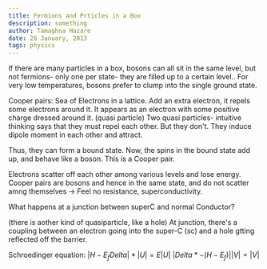 ```yaml
---
title: Fermions and Prticles in a Box
description: something
author: Tamaghna Hazare
date: 26 January, 2013
tags: physics
---
```



If there are many particles in a box, bosons can all sit in the same level, but not fermions- only one per state- they are filled up to a certain level..
For very low temperatures, bosons prefer to clump into the single ground state.

Cooper pairs: 
Sea of Electrons in a lattice.
Add an extra electron, it repels some electrons around it. It appears as an electron with some positive charge dressed around it. (quasi particle)
Two quasi particles- intuitive thinking says that they must repel each other. 
But they don't. They induce dipole moment in each other and attract.

Thus, they can form a bound state. Now, the spins in the bound state add up, and behave like a boson.
This is a Cooper pair.

Electrons scatter off each other among various levels and lose energy.
Cooper pairs are bosons and hence in the same state, and do not scatter amng themselves -> Feel no resistance, superconductivity.

What happens at a junction between superC and normal Conductor?

(there is aother kind  of quasiparticle, like a hole)
At junction, there's a coupling between an electron going into the super-C (sc) and a hole gtting reflected off the barrier.

Schroedinger equation:
$|H -E_f		Delta	|*	|U|= E	|U|$
$|Delta*		-(H-E_f)|	|V|=	|V|$










